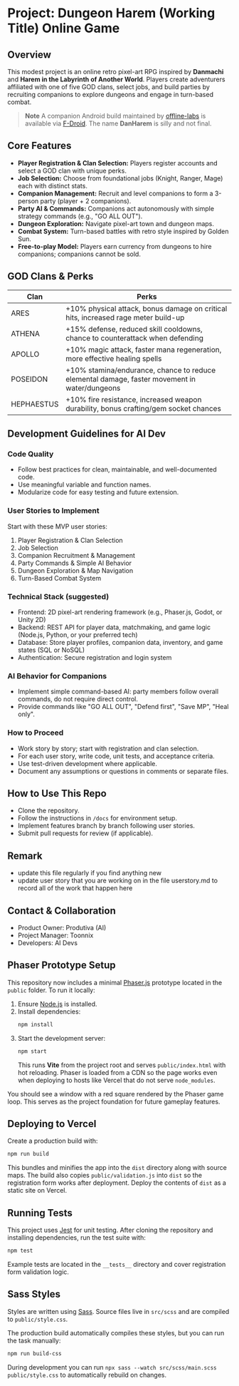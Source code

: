 # Project: Dungeon Harem (Working Title) Online Game

## Overview
This modest project is an online retro pixel-art RPG inspired by **Danmachi** and **Harem in the Labyrinth of Another World**. Players create adventurers affiliated with one of five GOD clans, select jobs, and build parties by recruiting companions to explore dungeons and engage in turn-based combat.

> **Note** A companion Android build maintained by [offline-labs](https://github.com/offline-labs) is available via [F-Droid](https://f-droid.org/en/packages/com.offline.danharem/). The name **DanHarem** is silly and not final.

## Core Features
- **Player Registration & Clan Selection:** Players register accounts and select a GOD clan with unique perks.
- **Job Selection:** Choose from foundational jobs (Knight, Ranger, Mage) each with distinct stats.
- **Companion Management:** Recruit and level companions to form a 3-person party (player + 2 companions).
- **Party AI & Commands:** Companions act autonomously with simple strategy commands (e.g., "GO ALL OUT").
- **Dungeon Exploration:** Navigate pixel-art town and dungeon maps.
- **Combat System:** Turn-based battles with retro style inspired by Golden Sun.
- **Free-to-play Model:** Players earn currency from dungeons to hire companions; companions cannot be sold.

## GOD Clans & Perks
| Clan       | Perks                                                                                       |
|------------|---------------------------------------------------------------------------------------------|
| ARES       | +10% physical attack, bonus damage on critical hits, increased rage meter build-up          |
| ATHENA     | +15% defense, reduced skill cooldowns, chance to counterattack when defending                |
| APOLLO     | +10% magic attack, faster mana regeneration, more effective healing spells                  |
| POSEIDON   | +10% stamina/endurance, chance to reduce elemental damage, faster movement in water/dungeons |
| HEPHAESTUS | +10% fire resistance, increased weapon durability, bonus crafting/gem socket chances         |

## Development Guidelines for AI Dev

### Code Quality
- Follow best practices for clean, maintainable, and well-documented code.
- Use meaningful variable and function names.
- Modularize code for easy testing and future extension.

### User Stories to Implement
Start with these MVP user stories:

1. Player Registration & Clan Selection  
2. Job Selection  
3. Companion Recruitment & Management
4. Party Commands & Simple AI Behavior  
5. Dungeon Exploration & Map Navigation  
6. Turn-Based Combat System

### Technical Stack (suggested)
- Frontend: 2D pixel-art rendering framework (e.g., Phaser.js, Godot, or Unity 2D)  
- Backend: REST API for player data, matchmaking, and game logic (Node.js, Python, or your preferred tech)  
- Database: Store player profiles, companion data, inventory, and game states (SQL or NoSQL)
- Authentication: Secure registration and login system

### AI Behavior for Companions
- Implement simple command-based AI: party members follow overall commands, do not require direct control.
- Provide commands like "GO ALL OUT", "Defend first", "Save MP", "Heal only".

### How to Proceed
- Work story by story; start with registration and clan selection.
- For each user story, write code, unit tests, and acceptance criteria.
- Use test-driven development where applicable.
- Document any assumptions or questions in comments or separate files.

## How to Use This Repo
- Clone the repository.  
- Follow the instructions in `/docs` for environment setup.  
- Implement features branch by branch following user stories.  
- Submit pull requests for review (if applicable).

## Remark
- update this file regularly if you find anything new
- update user story that you are working on in the file userstory.md to record all of the work that happen here

## Contact & Collaboration
- Product Owner: Produtiva (AI)  
- Project Manager: Toonnix
- Developers: AI Devs

## Phaser Prototype Setup
This repository now includes a minimal [Phaser.js](https://phaser.io) prototype located in the `public` folder. To run it locally:

1. Ensure [Node.js](https://nodejs.org/) is installed.
2. Install dependencies:
   ```bash
   npm install
   ```
3. Start the development server:
   ```bash
   npm start
   ```
   This runs **Vite** from the project root and serves `public/index.html` with
   hot reloading. Phaser is loaded from a CDN so the page works even when
   deploying to hosts like Vercel that do not serve `node_modules`.

You should see a window with a red square rendered by the Phaser game loop. This serves as the project foundation for future gameplay features.

## Deploying to Vercel

Create a production build with:

```bash
npm run build
```

This bundles and minifies the app into the `dist` directory along with source
maps. The build also copies `public/validation.js` into `dist` so the
registration form works after deployment. Deploy the contents of `dist` as a
static site on Vercel.

## Running Tests

This project uses [Jest](https://jestjs.io) for unit testing. After cloning the
repository and installing dependencies, run the test suite with:

```bash
npm test
```

Example tests are located in the `__tests__` directory and cover registration
form validation logic.

## Sass Styles

Styles are written using [Sass](https://sass-lang.com/). Source files live in
`src/scss` and are compiled to `public/style.css`.

The production build automatically compiles these styles, but you can run the
task manually:

```bash
npm run build-css
```

During development you can run `npx sass --watch src/scss/main.scss public/style.css`
to automatically rebuild on changes.
